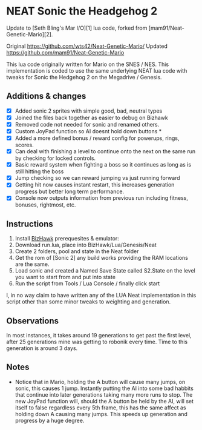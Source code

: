 # NEAT Sonic the Headgehog 2

Update to [Seth Bling's Mar I/O][1] lua code, forked from [mam91/Neat-Genetic-Mario][2].

Original https://github.com/wts42/Neat-Genetic-Mario/
Updated https://github.com/mam91/Neat-Genetic-Mario

This lua code originally written for Mario on the SNES / NES. This implementation is coded
to use the same underlying NEAT lua code with tweaks for Sonic the Hedgehog 2 on the Megadrive / Genesis. 

## Additions & changes ##
* [x] Added sonic 2 sprites with simple good, bad, neutral types
* [x] Joined the files back together as easier to debug on Bizhawk
* [x] Removed code not needed for sonic and renamed others.
* [x] Custom JoyPad function so AI doesnt hold down buttons *
* [x] Added a more defined bonus / reward config for powerups, rings, scores.
* [x] Can deal with finishing a level to continue onto the next on the same run by checking for locked controls.
* [x] Basic reward system when fighting a boss so it continues as long as is still hitting the boss
* [x] Jump checking so we can reward jumping vs just running forward
* [x] Getting hit now causes instant restart, this increases generation progress but better long term performance.
* [x] Console now outputs information from previous run including fitness, bonuses, rightmost, etc. 

## Instructions
1. Install [BizHawk](https://github.com/TASVideos/BizHawk) prerequesites & emulator:
2. Download run.lua, place into BizHawk/Lua/Genesis/Neat
3. Create 2 folders, pool and state in the Neat folder
4. Get the rom of [Sonic 2] any build works providing the RAM locations are the same. 
5. Load sonic and created a Named Save State called S2.State on the level you want to start from and put into state 
5. Run the script from Tools / Lua Console / finally click start

I, in no way claim to have written any of the LUA Neat implementation in this script other than some minor tweaks to weighting and generation. 

## Observations

In most instances, it takes around 19 generations to get past the first level, after 25 generations mine was getting to
robonik every time. Time to this generation is around 3 days. 

## Notes

* Notice that in Mario, holding the A button will cause many jumps, on sonic, this causes 1 jump. Instantly putting the AI
into some bad habbits that continue into later generations taking many more runs to stop. The new JoyPad function will, should the A button
be held by the AI, will set itself to false regardless every 5th frame, this has the same affect as holding down A causing many jumps. 
This speeds up generation and progress by a huge degree. 


